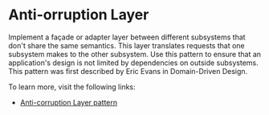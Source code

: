 # Anti-orruption Layer

Implement a façade or adapter layer between different subsystems that don't share the same semantics. This layer translates requests that one subsystem makes to the other subsystem. Use this pattern to ensure that an application's design is not limited by dependencies on outside subsystems. This pattern was first described by Eric Evans in Domain-Driven Design.

To learn more, visit the following links:

- [Anti-corruption Layer pattern](https://learn.microsoft.com/en-us/azure/architecture/patterns/anti-corruption-layer)